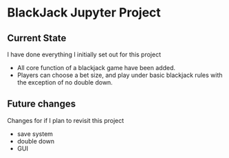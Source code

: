 # BlackJack Jupyter Project

## Current State
I have done everything I initially set out for this project 
- All core function of a blackjack game have been added.
- Players can choose a bet size, and play under basic blackjack rules with the exception of no double down.

## Future changes 
Changes for if I plan to revisit this project
- save system
- double down
- GUI
